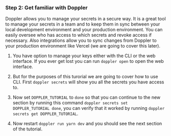 ### Step 2: Get familiar with Doppler

Doppler allows you to manage your secrets in a secure way. It is a great tool to manage your secrets in a team and to keep them in sync between your local development environment and your production environment. You can easily oversee who has access to which secrets and revoke access if necessary. Also integrations allow you to sync changes from Doppler to your production environment like Vercel (we are going to cover this later).

1. You have option to manage your keys either with the CLI or the web interface. If you ever get lost you can run `doppler open` to open the web interface.

2. But for the purposes of this turorial we are going to cover how to use CLI. First `doppler secrets` will show you all the secrets you have access to.

3. Now set `DOPPLER_TUTORIAL` to `done` so that you can continue to the new section by running this command `doppler secrets set DOPPLER_TUTORIAL done`, you can verify that it worked by running `doppler secrets get DOPPLER_TUTORIAL`.

4. Now restart `doppler run yarn dev` and you should see the next section of the tutorial.
